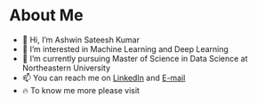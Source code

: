 # About Me

- 👋 Hi, I’m Ashwin Sateesh Kumar
- 👀 I’m interested in Machine Learning and Deep Learning
- 🌱 I’m currently pursuing Master of Science in Data Science at Northeastern University
- 📫 You can reach me on [LinkedIn](https://www.linkedin.com/in/ashwins24/) and [E-mail](sateeshkumar.a@northeastern.edu)
- 🔥 To know me more please visit
